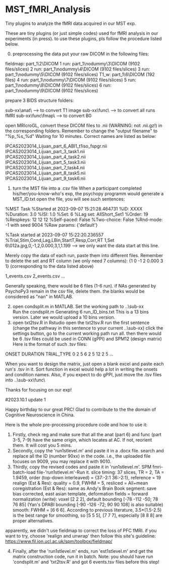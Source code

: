 # MST_fMRI_Analysis
Tiny plugins to analyze the fMRI data acquired in our MST exp.

These are tiny plugins (or just simple codes) used for fMRI analysis in our experiments (in press).
to use these plugins, pls follow the procedure listed below.

0. preprocessing the data
   put your raw DICOM in the following files:
   
fieldmap: part_1\2\DICOM
1 run: part_1\nodummy\3\DICOM (9102 files/slices)
2 run: part_1\nodummy\4\DICOM (9102 files/slices)
3 run: part_1\nodummy\5\DICOM (9102 files/slices)
T1_w:  part_1\6\DICOM (192 files)
4 run: part_1\nodummy\7\DICOM (9102 files/slices)
5 run: part_1\nodummy\8\DICOM (9102 files/slices)
6 run: part_1\nodummy\9\DICOM (9102 files/slices)
  
   prepare 3 BIDS structure folders:
   
sub-xx\anat\         ——> to convert T1 image
sub-xx\func\         ——> to convert all runs fMRI
sub-xx\func\fmap\         ——> to convert B0
   
   open MRIcroGL, convert these DICOM files to .nii (WARNING: not .nii.gz!) in the corresponding folders. Remember to change the "output filename" to "%p_%s_%d"
   Waiting for 10 minutes. Correct names are listed as below:
   
IPCAS2023014_Lijuan_part_6_ABI1_t1iso_fspgr.nii
IPCAS2023014_Lijuan_part_3_task1.nii
IPCAS2023014_Lijuan_part_4_task2.nii
IPCAS2023014_Lijuan_part_5_task3.nii
IPCAS2023014_Lijuan_part_7_task4.nii
IPCAS2023014_Lijuan_part_8_task5.nii
IPCAS2023014_Lijuan_part_9_task6.nii
   
1. turn the MST file into a .csv file
   When a participant completed his/her/you-know-who's exp, the psychopy programm would generate a MST_ID.txt
   open the file, you will see such sentences:

%MST Task
%Started at 2023-09-07 15:21:28.464731
%ID: XXXX
%Duration: 3.0
%ISI: 1.0
%Set: 6
%Lag set: AllShort_Set1
%Order: 19
%Respkeys: 12 12 12
%Self-paced: False
%Two-choice: False
%Rnd-mode: -1 with seed 9004
%Raw params: {'default'}

%Task started at 2023-09-07 15:22:20.236557
%Trial,Stim,Cond,Lag,LBin,StartT,Resp,Corr,RT
1,Set 6\012a.jpg,0,-1,2,0.000,3,1,1.199          ——> we only want the data start at this line.

   Merely copy the data of each run, paste them into different files. Remember to delete the set and RT column (we only need 7 columns): {1	0	-1	2	0.000	3	1} (corresponding to the data listed above)

1_events.csv
2_events.csv
...

   Generally speaking, there would be 6 files (1-6 run). if NAs generated by PsychoPy3 remain in the csv file, delete them. the blanks would be considered as "nan" in MATLAB.

2. open condsplit.m in MATLAB.
   Set the working path to ..\sub-xx\
   Run the condsplit.m
   Generating 6 run_ID_bins.txt
   This is a 13 bins version. Later we would upload a 10 bins version.
3. open txt2tsv.R in Rstudio
   open the txt2tsv.R
   run the first sentence (change the pathway in this sentence to your current ..\sub-xx\)
   click the settings button, go to the current working path
   run all. then there would be 6 .tsv files could be used in CONN (gPPI) and SPM12 (design matrix)
   Here is the format of such .tsv files:

ONSET	DURATION	TRIAL_TYPE
0	2	5
6	2	5
12	2	5
...

  When you want to design the matrix, just open a blank excel and paste each run's .tsv in it. Sort function in excel would help a lot in writing the onsets and condition names.
  Also, if you expect to do gPPI, just move the .tsv files into ..\sub-xx\func\

Thanks for focusing on our exp!



#2023.10.1 update 1

Happy birthday to our great PRC! Glad to contribute to the the domain of Cognitive Neuroscience in China.

Here is the whole pre-processing procedure code and how to use it:

1. Firstly, check reg and make sure that all the anat (part 6) and func (part 3-5, 7-9) have the same origin, which locates at AC. If not, reorient them. It will cost you 5 mins.
2. Secondly, copy the 'run1stlevel.m' and paste it in a .docx file. search and replace all the ID (number 90xx) in the code. i.e., the uploaded file focuses on 9009, you may replace it with 9010.
3. Thirdly, copy the revised codes and paste it in 'run1stlevel.m'. SPM fmri-batch-load file-'run1stlevel.m'-Run it.
   slice timing: 37 slices, TR = 2, TA = 1.9459, order (top-down interleaved) = {37:-2:1 36:-2:1}, reference = 19
   realign (Est & Res): quality = 0.9, FWHM = 5, resliced = All+mean
   coregistration (Est & Res): same as Andy's Brain Book
   segment: save bias corrected, east asian template, deformation fields = forward
   normalization (write): voxel [2 2 2], default bounding [-78 -112 -50; 78 76 85] (Yan's DPABI bounding [-90 -126 -72; 90 90 108] is also suitable)
   smooth: FWHM = [6 6 6]. According to previous literature, 3.5*(1.5-2.5) is the best range for smoothing, so [5 5 5], [7 7 7], especially [8 8 8] are proper alternatives.
   
apparently, we didn't use fieldmap to correct the loss of PFC fMRI. if you want to try, choose 'realign and unwrap' then follow this site's guideline: https://www.fil.ion.ucl.ac.uk/spm/toolbox/fieldmap/

4. Finally, after the 'run1stlevel.m' ends, run 'est1stlevel.m' and get the matrix construction code, run it in batch. Note: you should have run 'condsplit.m' and 'txt2tsv.R' and got 6 events.tsv files before this step!
